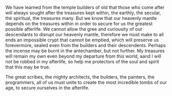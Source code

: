 We have learned from the temple builders of old that those who come after will always sought after the treasures kept within, the earthly, the secular, the spiritual, the treasures many. But we know that our heavenly mantle depends on the treasures within in order to secure for us the greatest possible afterlife. We cannot allow the gree and curiousity of our descendants to disrupt our heavenly mantle, therefore we must make to all ends an impossible crypt that cannot be emptied, which will preserve us forevermore, sealed even from the builders and their descendents. Perhaps the incense may be burnt in the antechamber, but not further. My treasures will remain my own even beyond my departure from this world, aand I will not be robbed in my afterlife, so help me protectors of the soul and spirit that this may be true. 

The great scribes, the mighty architects, the builders, the painters, the programmers, all of us must unite to create the most incredible tombs of our age, to secure ourselves in the afterlife.